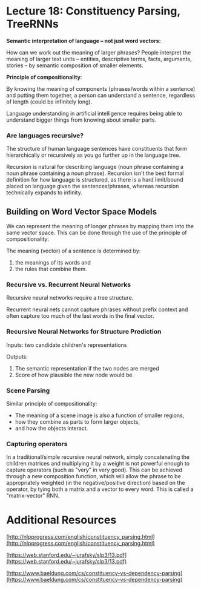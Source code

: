 # Lecture 18: Constituency Parsing, TreeRNNs

**Semantic interpretation of language – not just word vectors:**

How can we work out the meaning of larger phrases? People interpret the meaning of larger text units – entities, descriptive terms, facts, arguments, stories – by semantic composition of smaller elements.

**Principle of compositionality**: 

By knowing the meaning of components (phrases/words within a sentence) and putting them together, a person can understand a sentence, regardless of length (could be infinitely long).

Language understanding in artificial intelligence requires being able to understand bigger things from knowing about smaller parts.

### Are languages recursive?

The structure of human language sentences have constituents that form hierarchically or recursively as you go further up in the language tree.

Recursion is natural for describing language (noun phrase containing a noun phrase containing a noun phrase). Recursion isn't the best formal definition for how language is structured, as there is a hard limit/bound placed on language given the sentences/phrases, whereas recursion technically expands to infinity.

## Building on Word Vector Space Models

We can represent the meaning of longer phrases by mapping them into the same vector space. This can be done through the use of the principle of compositionality:

The meaning (vector) of a sentence is determined by:

1. the meanings of its words and
2. the rules that combine them.

### Recursive vs. Recurrent Neural Networks

Recursive neural networks require a tree structure.

Recurrent neural nets cannot capture phrases without prefix context and often capture too much of the last words in the final vector.

### Recursive Neural Networks for Structure Prediction

Inputs: two candidate children's representations

Outputs:

1. The semantic representation if the two nodes are merged
2. Score of how plausible the new node would be

### Scene Parsing

Similar principle of compositionality:

- The meaning of a scene image is also a function of smaller regions,
- how they combine as parts to form larger objects,
- and how the objects interact.

### Capturing operators

In a traditional/simple recursive neural network, simply concatenating the children matrices and multiplying it by a weight is not powerful enough to capture operators (such as "very" in very good). This can be achieved through a new composition function, which will allow the phrase to be appropriately weighted (in the negative/positive direction) based on the operator, by tying both a matrix and a vector to every word. This is called a "matrix-vector" RNN.

# Additional Resources

[http://nlpprogress.com/english/constituency_parsing.html](http://nlpprogress.com/english/constituency_parsing.html)

[https://web.stanford.edu/~jurafsky/slp3/13.pdf](https://web.stanford.edu/~jurafsky/slp3/13.pdf)

[https://www.baeldung.com/cs/constituency-vs-dependency-parsing](https://www.baeldung.com/cs/constituency-vs-dependency-parsing)